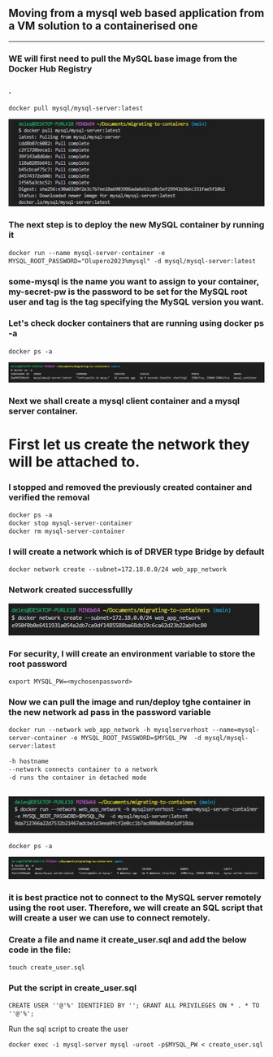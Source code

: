 ## Moving from a mysql web based application from a VM solution to a containerised one
---
### WE will first need to pull the MySQL base image from the Docker Hub Registry
### .

```
docker pull mysql/mysql-server:latest
```
![Install mysql](./images/install-mysql.JPG)

### The next step is to deploy the new MySQL container by running it
```
docker run --name mysql-server-container -e MYSQL_ROOT_PASSWORD="Olupero2023%mysql" -d mysql/mysql-server:latest
```
### some-mysql is the name you want to assign to your container, my-secret-pw is the password to be set for the MySQL root user and tag is the tag specifying the MySQL version you want.

### Let's check docker containers that are running using docker ps -a
```
docker ps -a
```
![mysql container](./images/mysql-container.JPG)

### Next we shall create a mysql client container and a mysql server container.
# First let us create the network they will be attached to.

### I stopped and removed the previously created container and verified the removal
```
docker ps -a
docker stop mysql-server-container
docker rm mysql-server-container
```

### I will create a network which is of  DRVER type Bridge  by default

```
docker network create --subnet=172.18.0.0/24 web_app_network
```

### Network created successfullly

![network created](./images/network-created.JPG)

### For security, I will create an environment variable to store the root password
```
export MYSQL_PW=<mychosenpassword>
```
### Now we can pull the image and run/deploy tghe container in the new network ad pass in the password variable

```
docker run --network web_app_network -h mysqlserverhost --name=mysql-server-container -e MYSQL_ROOT_PASSWORD=$MYSQL_PW  -d mysql/mysql-server:latest
```

```
-h hostname
--network connects container to a network
-d runs the container in detached mode


```
![new mysql server container](./images/new-mysql-container.JPG)


```
docker ps -a
```

![new mysql server container](./images/container-running2.JPG)

### it is best practice not to connect to the MySQL server remotely using the root user. Therefore, we will create an SQL script that will create a user we can use to connect remotely.

### Create a file and name it create_user.sql and add the below code in the file:
```
touch create_user.sql
```
### Put the script in create_user.sql
```
CREATE USER ''@'%' IDENTIFIED BY ''; GRANT ALL PRIVILEGES ON * . * TO ''@'%';
```
Run the sql script to create the user
```
docker exec -i mysql-server mysql -uroot -p$MYSQL_PW < create_user.sql
 ```